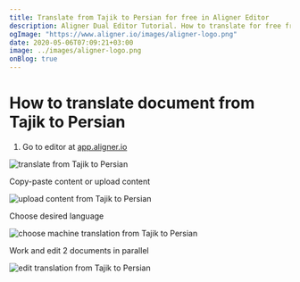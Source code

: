 ```yaml
---
title: Translate from Tajik to Persian for free in Aligner Editor
description: Aligner Dual Editor Tutorial. How to translate for free from Tajik to Persian. Aligner is multilingual document management platform. 
ogImage: "https://www.aligner.io/images/aligner-logo.png"
date: 2020-05-06T07:09:21+03:00
image: ../images/aligner-logo.png
onBlog: true
---
```


# How to translate document from Tajik to Persian

1. Go to editor at [app.aligner.io](https://app.aligner.io "Aligner App web page")

![translate from Tajik to Persian](../aligner-blank-editor.png "translate from Tajik to Persian")

Copy-paste content or upload content

![upload content from Tajik to Persian](../aligner-uploaded-document.png "upload content from Tajik to Persian")

Choose desired language

![choose machine translation from Tajik to Persian](../aligner-language-dropdown.png "choose machine translation from Tajik to Persian")

Work and edit 2 documents in parallel

![edit translation from Tajik to Persian](../aligner-double-sitded-editor.png "edit translation from Tajik to Persian")

